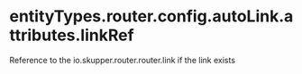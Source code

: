 # entityTypes.router.config.autoLink.attributes.linkRef

Reference to the io.skupper.router.router.link if the link exists

